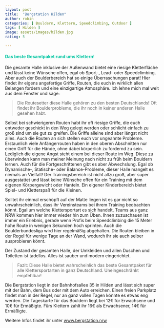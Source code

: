```yaml
---
layout: post
title:  "Bergstation Hilden"
author: robin
categories: [ Bouldern, Klettern, Speedclimbing, Outdoor ]
tags: [ Hilden ]
image: assets/images/hilden.jpg
rating: 5

---
```



#### <span style="color:#00c5a1">Das beste Gesamtpaket rund ums Klettern!</span>

Die gesamte Halle inklusive der Außenwand bietet eine riesige Kletterfläche und lässt keine Wünsche offen, egal ob Sport-, Lead- oder Speedclimbing. Aber auch der Boulderbereich hat so einige Überraschungen parat! Hier findet ihr eigens angefertige Griffe, Routen, die euch in wirklich allen Belangen fordern und eine einzigartige Atmosphäre. Ich lehne mich mal weit aus dem Fenster und sage: 
>Die Routesetter diese Halle gehören zu den besten Deutschlands! Oft findet ihr Boulderprobleme, die ihr noch in keiner anderen Halle gesehen habt. 

Selbst bei schwierigeren Routen habt ihr oft riesige Griffe, die euch entweder geschickt in den Weg gelegt werden oder schlicht einfach zu groß sind um sie gut zu greifen. Die Griffe alleine sind aber längst nicht alles. Auch die Routen an sich stellen euch vor ungeahnte Probleme. Erstaunlich viele Anfängerrouten haben in den oberen Abschnitten nur einen Griff für die Hände, ohne dabei körperlich zu fordernd zu sein. Lediglich die eigene Angst steht einem bei dieser Route im Weg. Diese zu überwinden kann man meiner Meinung nach nicht zu früh beim Bouldern lernen. Auch für die Fortgeschrittenen gibt es aber Abwechslung. Egal ob Dynamische-, Statische- oder Balance-Probleme, dieser Halle mangelt es niemals an Vielfalt! Der Trainingsbereich ist nicht allzu groß, aber super ausgestattet und lässt keine Wünsche offen für ein Training mit dem eigenen Körpergewicht oder Hanteln. Ein eigener Kinderbereich bietet Spiel- und Kletterspaß für die Kleinen.

Solltet ihr einmal erschöpft auf der Matte liegen ist es gar nicht so unwahrscheinlich, dass ihr Vereinsteams bei ihrem Training beobachten könnt. Egal um welche Klettersportart es sich handelt, Teams aus ganz NRW kommen hier immer wieder hin zum Üben. Ihnen zuzuschauen ist immer ein Erlebnis, gerade wenn Profis beim Speedclimbing die 15 Meter hohe Route in wenigen Sekunden hoch sprinten. Auch die Boulderbundesliga wird hier regelmäßig abgehalten. Die Routen bleiben in der Regel für wenige Tage an der Wand, wodurch ihr sie auch selber ausprobieren könnt.

Der Zustand der gesamten Halle, der Umkleiden und allen Duschen und Toiletten ist tadellos. Alles ist sauber und modern eingerichtet. 
>Fazit: Diese Halle bietet wahrscheinlich das beste Gesamtpaket für alle Klettersportarten in ganz Deutschland. Uneingeschränkt empfehlbar! 

Die Bergstation liegt in der Bahnhofsallee 35 in Hilden und lässt sich super mit der Bahn, dem Bus oder mit dem Auto erreichen. Einen freien Parkplatz findet man in der Regel, nur an ganz vollen Tagen könnte es etwas eng werden. Die Tageskarte für das Bouldern liegt bei 12€ für Erwachsene und 10€ für Ermäßigte. Fürs Klettern zahlt ihr 16€ als Erwachsener, 14€ für Ermäßigte.

Weitere Infos findet ihr unter <a href="https://bergstation.nrw/" target="_blank">www.bergstation.nrw</a>
